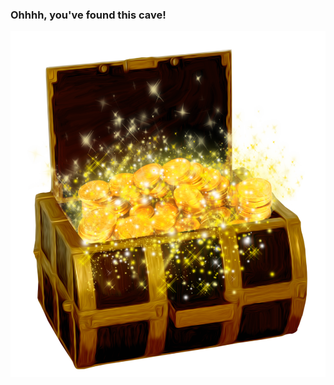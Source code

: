 ### Ohhhh, you've found this cave!
![chest_of_gold](https://raw.githubusercontent.com/ejiek/cave_of_gold/master/treasure.png)

